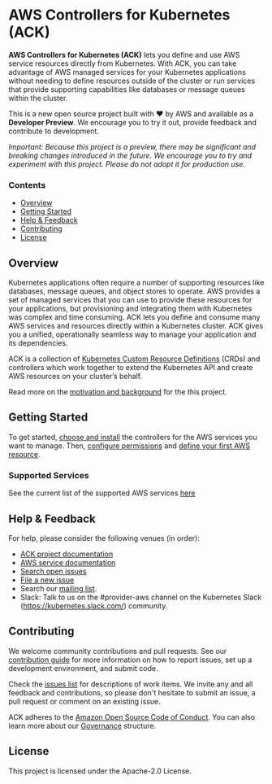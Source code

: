 # AWS Controllers for Kubernetes (ACK)

**AWS Controllers for Kubernetes (ACK)** lets you define and use AWS service resources directly from Kubernetes. With ACK, you can take advantage of AWS managed services for your Kubernetes applications without needing to define resources outside of the cluster or run services that provide supporting capabilities like databases or message queues within the cluster.

This is a new open source project built with ❤️ by AWS and available as a **Developer Preview**. We encourage you to try it out, provide feedback and contribute to development.

*Important: Because this project is a preview, there may be significant and breaking changes introduced in the future. We encourage you to try and experiment with this project. Please do not adopt it for production use.*

### Contents
* [Overview](#Overview)
* [Getting Started](#getting-started)
* [Help & Feedback](#help--feedback)
* [Contributing](#contributing)
* [License](#license)

## Overview
Kubernetes applications often require a number of supporting resources like databases, message queues, and object stores to operate. AWS provides a set of managed services that you can use to provide these resources for your applications, but provisioning and integrating them with Kubernetes was complex and time consuming. ACK lets you define and consume many AWS services and resources directly within a Kubernetes cluster. ACK gives you a unified, operationally seamless way to manage your application and its dependencies.

ACK is a collection of [Kubernetes Custom Resource Definitions](https://kubernetes.io/docs/concepts/extend-kubernetes/api-extension/custom-resources/) (CRDs) and controllers which work together to extend the Kubernetes API and create AWS resources on your cluster’s behalf.

Read more on the [motivation and background](/docs/background.md) for the this project.

## Getting Started

To get started, [choose and install](https://aws.github.io/aws-controllers-k8s/user-docs/install/) the controllers for the AWS services you want to manage. Then, [configure permissions](https://aws.github.io/aws-controllers-k8s/user-docs/permissions/) and [define your first AWS resource](https://aws.github.io/aws-controllers-k8s/user-docs/usage/).

### Supported Services
See the current list of the supported AWS services [here](/services)

## Help & Feedback
For help, please consider the following venues (in order):

* [ACK project documentation](https://aws.github.io/aws-controllers-k8s/user-docs/install/)
* [AWS service documentation](https://docs.aws.amazon.com/)
* [Search open issues](https://github.com/aws/aws-controllers-k8s/issues)
* [File a new issue](https://github.com/aws/aws-controllers-k8s/issues/new/choose)
* Search our [mailing list](https://groups.google.com/forum/#!forum/aws-service-operator-user/).
* Slack: Talk to us on the #provider-aws channel on the Kubernetes Slack (https://kubernetes.slack.com/) community.

## Contributing
We welcome community contributions and pull requests. See our [contribution guide](/CONTRIBUTING.md) for more information on how to report issues, set up a development environment, and submit code.

Check the [issues list](https://github.com/aws/aws-controllers-k8s/issues) for descriptions of work items. We invite any and all feedback and contributions, so please don't hesitate to submit an issue, a pull request or comment on an existing issue.

ACK adheres to the [Amazon Open Source Code of Conduct](https://aws.github.io/code-of-conduct). You can also learn more about our [Governance](/GOVERNANCE.md) structure.

## License
This project is licensed under the Apache-2.0 License.
